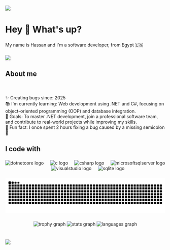 <br clear="both">

<div>
  <img style="100%" src="https://capsule-render.vercel.app/api?type=waving&height=100&section=header&reversal=false&text=Hello%20!&fontSize=70&fontColor=FFFFFF&fontAlign=50&fontAlignY=50&stroke=-&animation=blinking&descSize=20&descAlign=50&descAlignY=50&textBg=false&color=gradient"  />
</div>

###

<h1 align="left">Hey 👋 What's up?</h1>

###

<p align="left">My name is Hassan and I'm a software developer, from Egypt 🇪🇬</p>

###

<img align="left" src="https://visitor-badge.laobi.icu/badge?page_id=HassanHamdyElshaer.HassanHamdyElshaer&left_text=Profile%20Views"  />

###

<br clear="both">

<h2 align="left">About me</h2>

###

<br clear="both">

<p align="left">✨ Creating bugs since: 2025<br>📚 I'm currently learning: Web development using .NET and C#, focusing on object-oriented programming (OOP) and database integration.<br>🎯 Goals: To master .NET development, join a professional software team, and contribute to real-world projects while improving my skills.<br>🎲 Fun fact: I once spent 2 hours fixing a bug caused by a missing semicolon 🙂</p>

###

<h2 align="left">I code with</h2>

###

<div align="center">
  <img src="https://cdn.jsdelivr.net/gh/devicons/devicon/icons/dotnetcore/dotnetcore-original.svg" height="40" alt="dotnetcore logo"  />
  <img width="12" />
  <img src="https://cdn.jsdelivr.net/gh/devicons/devicon/icons/c/c-original.svg" height="40" alt="c logo"  />
  <img width="12" />
  <img src="https://cdn.jsdelivr.net/gh/devicons/devicon/icons/csharp/csharp-original.svg" height="40" alt="csharp logo"  />
  <img width="12" />
  <img src="https://cdn.jsdelivr.net/gh/devicons/devicon/icons/microsoftsqlserver/microsoftsqlserver-plain.svg" height="40" alt="microsoftsqlserver logo"  />
  <img width="12" />
  <img src="https://cdn.jsdelivr.net/gh/devicons/devicon/icons/visualstudio/visualstudio-plain.svg" height="40" alt="visualstudio logo"  />
  <img width="12" />
  <img src="https://cdn.jsdelivr.net/gh/devicons/devicon/icons/sqlite/sqlite-original.svg" height="40" alt="sqlite logo"  />
</div>

###

<!-- 🐍 Snake Animation -->
<div align="center">
  <img src="https://raw.githubusercontent.com/HassanHamdyElshaer/HassanHamdyElshaer/output/snake.svg" alt="Snake animation" />
</div>

###

<div align="center">
  <img src="https://github-profile-trophy.vercel.app?username=HassanHamdyElshaer&theme=monokai&column=-1&row=1&margin-w=8&margin-h=8&no-bg=true&no-frame=true&order=4" height="150" alt="trophy graph"  />
  <img src="https://github-readme-stats.vercel.app/api?username=HassanHamdyElshaer&hide_title=false&hide_rank=true&show_icons=true&include_all_commits=true&count_private=true&disable_animations=true&theme=radical&locale=en&hide_border=false&order=1" height="150" alt="stats graph"  />
  <img src="https://github-readme-stats.vercel.app/api/top-langs?username=HassanHamdyElshaer&locale=en&hide_title=false&layout=compact&card_width=320&langs_count=5&theme=radical&hide_border=false&order=2" height="150" alt="languages graph"  />
</div>

###

<br clear="both">

<div>
  <img style="100%" src="https://capsule-render.vercel.app/api?type=waving&height=100&section=footer&reversal=false&text=Bye%20!&fontSize=70&fontColor=FFFFFF&fontAlign=50&fontAlignY=50&stroke=-&animation=fadeIn&descSize=20&descAlign=50&descAlignY=50&color=gradient"  />
</div>
